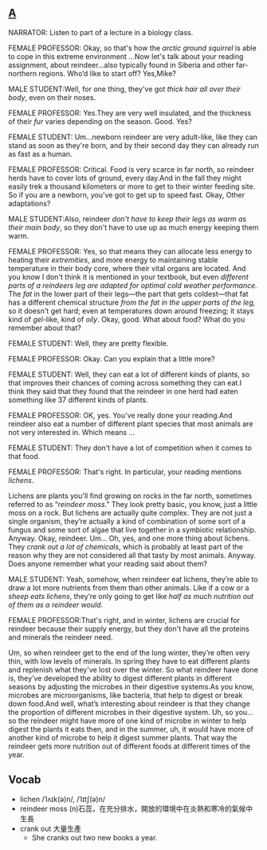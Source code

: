 ## [A]()

NARRATOR: Listen to part of a lecture in a biology class.

FEMALE PROFESSOR: Okay, so that's how the *arctic ground squirrel* is able to cope in this extreme environment ...Now let's talk about your reading assignment, about reindeer...also typically found in Siberia and other far-northern regions. Who’d like to start off? Yes,Mike?

MALE STUDENT:Well, for one thing, they've got *thick hair all over their body*, even on their noses.

FEMALE PROFESSOR: Yes.They are very well insulated, and the thickness of their *fur* varies depending on the season. Good. Yes?

FEMALE STUDENT: Um...newborn reindeer are very adult-like, like they can stand as soon as they're born, and by their second day they can already run as fast as a human.

FEMALE PROFESSOR: Critical. Food is very scarce in far north, so reindeer herds have to cover lots of ground, every day.And in the fall they might easily trek a thousand kilometers or more to get to their winter feeding site. So if you are a newborn, you've got to get up to speed fast. Okay, Other adaptations?

MALE STUDENT:Also, reindeer *don't have to keep their legs as warm as their main body*, so they don't have to use up as much energy keeping them warm.

FEMALE PROFESSOR: Yes, so that means they can allocate less energy to heating their *extremities*, and more energy to maintaining stable temperature in their body core, where their vital organs are located. And you know I don't think it is mentioned in your textbook, but even *different parts of a reindeers leg are adapted for optimal cold weather performance.* The *fat* in the lower part of their legs—the part that gets coldest—that fat has a different chemical structure *from the fat in the upper parts of the leg,* so it doesn't get hard; even at temperatures down around freezing; it stays kind of *gel*-like, kind of *oily*. Okay, good. What about food? What do you remember about that?

FEMALE STUDENT: Well, they are pretty flexible.

FEMALE PROFESSOR: Okay. Can you explain that a little more?

FEMALE STUDENT: Well, they can eat a lot of different kinds of plants, so that improves their chances of coming across something they can eat.I think they said that they found that the reindeer in one herd had eaten something like 37 different kinds of plants.

FEMALE PROFESSOR: OK, yes. You've really done your reading.And reindeer also eat a number of different plant species that most animals are not very interested in. Which means ...

FEMALE STUDENT: They don't have a lot of competition when it comes to that food.

FEMALE PROFESSOR: That's right. In particular, your reading mentions *lichens*.

Lichens are plants you'll find growing on rocks in the far north, sometimes referred to as “*reindeer moss*.” They look pretty basic, you know, just a little moss on a rock. But lichens are actually quite complex. They are not just a single organism, they’re actually a kind of combination of some sort of a fungus and some sort of algae that live together in a symbiotic relationship. Anyway. Okay, reindeer. Um… Oh, yes, and one more thing about lichens. They *crank out a lot of chemicals*, which is probably at least part of the reason why they are not considered all that tasty by most animals. Anyway. Does anyone remember what your reading said about them?

MALE STUDENT: Yeah, somehow, when reindeer eat lichens, they’re able to draw a lot more nutrients from them than other animals. Like if a cow or a *sheep eats lichens*, they’re only going to get like *half as much nutrition out of them as a reindeer would.*

FEMALE PROFESSOR:That's right, and in winter, lichens are crucial for reindeer because their supply energy, but they don't have all the proteins and minerals the reindeer need.

Um, so when reindeer get to the end of the long winter, they’re often very thin, with low levels of minerals. In spring they have to eat different plants and replenish what they've lost over the winter. So what reindeer have done is, they’ve developed the ability to digest different plants in different seasons by adjusting the microbes in their digestive systems.As you know, microbes are microorganisms, like bacteria, that help to digest or break down food.And well, what’s interesting about reindeer is that they change the proportion of different microbes in their digestive system. Uh, so you…so the reindeer might have more of one kind of microbe in winter to help digest the plants it eats then, and in the summer, uh, it would have more of another kind of microbe to help it digest summer plants. That way the reindeer gets more nutrition out of different foods at different times of the year.

## Vocab
- lichen /ˈlʌɪk(ə)n/, /ˈlɪtʃ(ə)n/ 
- reindeer moss (n)石蕊，在充分排水，開放的環境中在炎熱和寒冷的氣候中生長
- crank out 大量生產
	- She cranks out two new books a year.